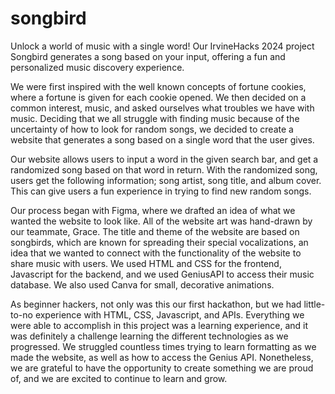 # songbird

Unlock a world of music with a single word! Our IrvineHacks 2024 project Songbird generates a song based on your input, offering a fun and personalized music discovery experience. 

We were first inspired with the well known concepts of fortune cookies, where a fortune is given for each cookie opened. We then decided on a common interest, music, and asked ourselves what troubles we have with music. Deciding that we all struggle with finding music because of the uncertainty of how to look for random songs, we decided to create a website that generates a song based on a single word that the user gives.

Our website allows users to input a word in the given search bar, and get a randomized song based on that word in return. With the randomized song, users get the following information; song artist, song title, and album cover. This can give users a fun experience in trying to find new random songs.

Our process began with Figma, where we drafted an idea of what we wanted the website to look like. All of the website art was hand-drawn by our teammate, Grace. The title and theme of the website are based on songbirds, which are known for spreading their special vocalizations, an idea that we wanted to connect with the functionality of the website to share music with users. We used HTML and CSS for the frontend, Javascript for the backend, and we used GeniusAPI to access their music database. We also used Canva for small, decorative animations.

As beginner hackers, not only was this our first hackathon, but we had little-to-no experience with HTML, CSS, Javascript, and APIs. Everything we were able to accomplish in this project was a learning experience, and it was definitely a challenge learning the different technologies as we progressed. We struggled countless times trying to learn formatting as we made the website, as well as how to access the Genius API. Nonetheless, we are grateful to have the opportunity to create something we are proud of, and we are excited to continue to learn and grow.

